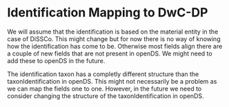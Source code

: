 # Identification Mapping to DwC-DP

We will assume that the identification is based on the material entity in the case of DiSSCo.
This might change but for now there is no way of knowing how the identification has come to be.
Otherwise most fields align there are a couple of new fields that are not present in openDS.
We might need to add these to openDS in the future.

The identification taxon has a completly different structure than the taxonIdentification in openDS.
This might not necessarily be a problem as we can map the fields one to one.
However, in the future we need to consider changing the structure of the taxonIdentification in openDS.